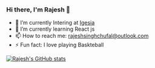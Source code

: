 ### Hi there, I'm Rajesh 👋

- 🔭 I’m currently Intering at <a href ='https://platform.igesia.co'>Igesia</a>
- 🌱 I’m currently learning React js 
- 📫 How to reach me: rajeshsinghchufal@outlook.com 
- ⚡ Fun fact: I love playing Baskteball

[![Rajesh's GitHub stats](https://github-readme-stats.vercel.app/api?username=Rajeshsingh127)](https://github.com/anuraghazra/github-readme-stats)



